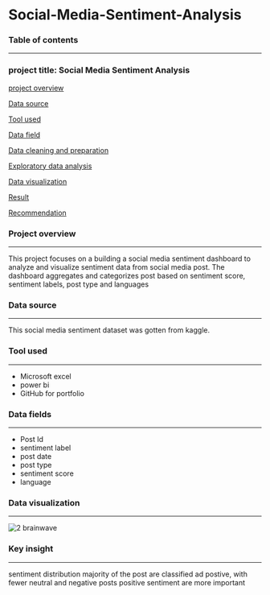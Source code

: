 # Social-Media-Sentiment-Analysis

### Table of contents 
---

### project title: Social Media Sentiment Analysis

[project overview](#project-overview)

[Data source](#Data-source)

[Tool used](#Tool-used)

[Data field](#Data-field)

[Data cleaning and preparation](#Data-cleaning-and-preparation)

[Exploratory data analysis](#Exploratory-data-analysis)

[Data visualization](#Data-visualization)

[Result](Result)

[Recommendation](#Recommendation)

### Project overview
---
This project focuses on a building a social media sentiment dashboard to analyze and visualize sentiment data from social media post. The dashboard aggregates and categorizes post based on sentiment score, sentiment labels, post type and languages

### Data source
---
This social media sentiment dataset was gotten from kaggle.

### Tool used
---
- Microsoft excel
- power bi
- GitHub for portfolio 

### Data fields 
---
- Post Id
- sentiment label
- post date 
- post type 
- sentiment score
- language 

### Data visualization 
---

![2 brainwave](https://github.com/user-attachments/assets/5dfb4eab-407f-4749-8bde-46406213a4f7)

### Key insight
---
sentiment distribution 
majority of the post are classified ad postive, with fewer neutral and negative posts
positive sentiment are more important 
